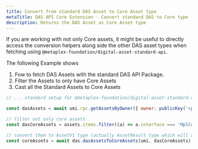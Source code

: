 ```yaml
---
title: Convert from standard DAS Asset to Core Asset type
metaTitle: DAS API Core Extension - Convert standard DAS to Core type
description: Returns the DAS Asset as Core Asset type 
---
```


If you are working with not only Core assets, it might be useful to directly access the conversion helpers along side the other DAS asset types when fetching using `@metaplex-foundation/digital-asset-standard-api`.

The following Example shows 
1. Fow to fetch DAS Assets with the standard DAS API Package.
2. Filter the Assets to only have Core Assets
3. Cast all the Standard Assets to Core Assets

```js
// ... standard setup for @metaplex-foundation/digital-asset-standard-api

const dasAssets = await umi.rpc.getAssetsByOwner({ owner: publicKey('<pubkey>') });

// filter out only core assets
const dasCoreAssets = assets.items.filter((a) => a.interface === 'MplCoreAsset')

// convert them to AssetV1 type (actually AssetResult type which will also have the content field populated from DAS)
const coreAssets = await das.dasAssetsToCoreAssets(umi, dasCoreAssets)
```